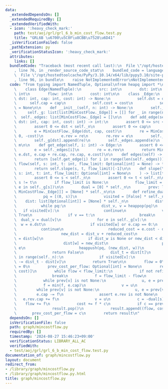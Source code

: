 ```yaml
---
data:
  _extendedDependsOn: []
  _extendedRequiredBy: []
  _extendedVerifiedWith:
  - icon: ':heavy_check_mark:'
    path: test/aoj/grl/grl_6_b_min_cost_flow.test.py
    title: "GRL6B \u6700\u5C0F\u8CBB\u7528\u6D41"
  _isVerificationFailed: false
  _pathExtension: py
  _verificationStatusIcon: ':heavy_check_mark:'
  attributes:
    links: []
  bundledCode: "Traceback (most recent call last):\n  File \"/opt/hostedtoolcache/PyPy/3.10.14/x64/lib/pypy3.10/site-packages/onlinejudge_verify/documentation/build.py\"\
    , line 76, in _render_source_code_stat\n    bundled_code = language.bundle(\n\
    \  File \"/opt/hostedtoolcache/PyPy/3.10.14/x64/lib/pypy3.10/site-packages/onlinejudge_verify/languages/python.py\"\
    , line 96, in bundle\n    raise NotImplementedError\nNotImplementedError\n"
  code: "from typing import NamedTuple, Optional\nfrom heapq import *\n\n\nclass MinCostFlow:\n\
    \    class Edge(NamedTuple):\n        src: int\n        dst: int\n        cap:\
    \ int\n        flow: int\n        cost: int\n\n    class _Edge:\n        def __init__(self,\
    \ dst: int, cap: int, cost: int) -> None:\n            self.dst = dst\n      \
    \      self.cap = cap\n            self.cost = cost\n            self.rev: Optional[MinCostFlow._Edge]\
    \ = None\n\n    def __init__(self, n: int) -> None:\n        self._n = n\n   \
    \     self._g: list[list[MinCostFlow._Edge]] = [[] for _ in range(n)]\n      \
    \  self._edges: list[MinCostFlow._Edge] = []\n\n    def add_edge(self, src: int,\
    \ dst: int, cap: int, cost: int) -> int:\n        assert 0 <= src < self._n\n\
    \        assert 0 <= dst < self._n\n        assert 0 <= cap\n        m = len(self._edges)\n\
    \        e = MinCostFlow._Edge(dst, cap, cost)\n        re = MinCostFlow._Edge(src,\
    \ 0, -cost)\n        e.rev = re\n        re.rev = e\n        self._g[src].append(e)\n\
    \        self._g[dst].append(re)\n        self._edges.append(e)\n        return\
    \ m\n\n    def get_edge(self, i: int) -> Edge:\n        assert 0 <= i < len(self._edges)\n\
    \        e = self._edges[i]\n        re = e.rev\n        return MinCostFlow.Edge(re.dst,\
    \ e.dst, e.cap + re.cap, re.cap, e.cost)\n\n    def edges(self) -> list[Edge]:\n\
    \        return [self.get_edge(i) for i in range(len(self._edges))]\n\n    def\
    \ flow(self, s: int, t: int, flow_limit: Optional[int] = None) -> tuple[int, int]:\n\
    \        return self.slope(s, t, flow_limit)[-1]\n\n    def slope(\n        self,\
    \ s: int, t: int, flow_limit: Optional[int] = None\n    ) -> list[tuple[int, int]]:\n\
    \        assert 0 <= s < self._n\n        assert 0 <= t < self._n\n        assert\
    \ s != t\n        if flow_limit is None:\n            flow_limit = sum(e.cap for\
    \ e in self._g[s])\n\n        dual = [0] * self._n\n        prev: list[Optional[tuple[int,\
    \ MinCostFlow._Edge]]] = [None] * self._n\n\n        def refine_dual() -> bool:\n\
    \            pq = [(0, s)]\n            visited = [False] * self._n\n        \
    \    dist: list[Optional[int]] = [None] * self._n\n            dist[s] = 0\n \
    \           while pq:\n                dist_v, v = heappop(pq)\n             \
    \   if visited[v]:\n                    continue\n                visited[v] =\
    \ True\n                if v == t:\n                    break\n              \
    \  dual_v = dual[v]\n                for e in self._g[v]:\n                  \
    \  w = e.dst\n                    if visited[w] or e.cap == 0:\n             \
    \           continue\n                    reduced_cost = e.cost - dual[w] + dual_v\n\
    \                    new_dist = dist_v + reduced_cost\n                    dist_w\
    \ = dist[w]\n                    if dist_w is None or new_dist < dist_w:\n   \
    \                     dist[w] = new_dist\n                        prev[w] = v,\
    \ e\n                        heappush(pq, (new_dist, w))\n            else:\n\
    \                return False\n            dist_t = dist[t]\n            for v\
    \ in range(self._n):\n                if visited[v]:\n                    dual[v]\
    \ -= dist_t - dist[v]\n            return True\n\n        flow = 0\n        cost\
    \ = 0\n        prev_cost_per_flow: Optional[int] = None\n        result = [(flow,\
    \ cost)]\n        while flow < flow_limit:\n            if not refine_dual():\n\
    \                break\n            f = flow_limit - flow\n            v = t\n\
    \            while prev[v] is not None:\n                u, e = prev[v]\n    \
    \            f = min(f, e.cap)\n                v = u\n            v = t\n   \
    \         while prev[v] is not None:\n                u, e = prev[v]\n       \
    \         e.cap -= f\n                assert e.rev is not None\n             \
    \   e.rev.cap += f\n                v = u\n            c = -dual[s]\n        \
    \    flow += f\n            cost += f * c\n            if c == prev_cost_per_flow:\n\
    \                result.pop()\n            result.append((flow, cost))\n     \
    \       prev_cost_per_flow = c\n        return result\n"
  dependsOn: []
  isVerificationFile: false
  path: graph/mincostflow.py
  requiredBy: []
  timestamp: '2024-08-27 15:46:23+09:00'
  verificationStatus: LIBRARY_ALL_AC
  verifiedWith:
  - test/aoj/grl/grl_6_b_min_cost_flow.test.py
documentation_of: graph/mincostflow.py
layout: document
redirect_from:
- /library/graph/mincostflow.py
- /library/graph/mincostflow.py.html
title: graph/mincostflow.py
---
```

